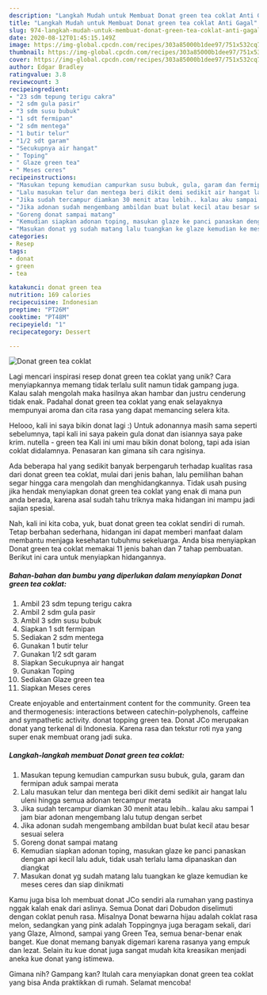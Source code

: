 ```yaml
---
description: "Langkah Mudah untuk Membuat Donat green tea coklat Anti Gagal"
title: "Langkah Mudah untuk Membuat Donat green tea coklat Anti Gagal"
slug: 974-langkah-mudah-untuk-membuat-donat-green-tea-coklat-anti-gagal
date: 2020-08-12T01:45:15.149Z
image: https://img-global.cpcdn.com/recipes/303a85000b1dee97/751x532cq70/donat-green-tea-coklat-foto-resep-utama.jpg
thumbnail: https://img-global.cpcdn.com/recipes/303a85000b1dee97/751x532cq70/donat-green-tea-coklat-foto-resep-utama.jpg
cover: https://img-global.cpcdn.com/recipes/303a85000b1dee97/751x532cq70/donat-green-tea-coklat-foto-resep-utama.jpg
author: Edgar Bradley
ratingvalue: 3.8
reviewcount: 3
recipeingredient:
- "23 sdm tepung terigu cakra"
- "2 sdm gula pasir"
- "3 sdm susu bubuk"
- "1 sdt fermipan"
- "2 sdm mentega"
- "1 butir telur"
- "1/2 sdt garam"
- "Secukupnya air hangat"
- " Toping"
- " Glaze green tea"
- " Meses ceres"
recipeinstructions:
- "Masukan tepung kemudian campurkan susu bubuk, gula, garam dan fermipan aduk sampai merata"
- "Lalu masukan telur dan mentega beri dikit demi sedikit air hangat lalu uleni hingga semua adonan tercampur merata"
- "Jika sudah tercampur diamkan 30 menit atau lebih.. kalau aku sampai 1 jam biar adonan mengembang lalu tutup dengan serbet"
- "Jika adonan sudah mengembang ambildan buat bulat kecil atau besar sesuai selera"
- "Goreng donat sampai matang"
- "Kemudian siapkan adonan toping, masukan glaze ke panci panaskan dengan api kecil lalu aduk, tidak usah terlalu lama dipanaskan dan diangkat"
- "Masukan donat yg sudah matang lalu tuangkan ke glaze kemudian ke meses ceres dan siap dinikmati"
categories:
- Resep
tags:
- donat
- green
- tea

katakunci: donat green tea 
nutrition: 169 calories
recipecuisine: Indonesian
preptime: "PT26M"
cooktime: "PT48M"
recipeyield: "1"
recipecategory: Dessert

---
```



![Donat green tea coklat](https://img-global.cpcdn.com/recipes/303a85000b1dee97/751x532cq70/donat-green-tea-coklat-foto-resep-utama.jpg)

Lagi mencari inspirasi resep donat green tea coklat yang unik? Cara menyiapkannya memang tidak terlalu sulit namun tidak gampang juga. Kalau salah mengolah maka hasilnya akan hambar dan justru cenderung tidak enak. Padahal donat green tea coklat yang enak selayaknya mempunyai aroma dan cita rasa yang dapat memancing selera kita.

Helooo, kali ini saya bikin donat lagi :) Untuk adonannya masih sama seperti sebelumnya, tapi kali ini saya pakein gula donat dan isiannya saya pake krim. nutella - green tea Kali ini umi mau bikin donat bolong, tapi ada isian coklat didalamnya. Penasaran kan gimana sih cara ngisinya.

Ada beberapa hal yang sedikit banyak berpengaruh terhadap kualitas rasa dari donat green tea coklat, mulai dari jenis bahan, lalu pemilihan bahan segar hingga cara mengolah dan menghidangkannya. Tidak usah pusing jika hendak menyiapkan donat green tea coklat yang enak di mana pun anda berada, karena asal sudah tahu triknya maka hidangan ini mampu jadi sajian spesial.


Nah, kali ini kita coba, yuk, buat donat green tea coklat sendiri di rumah. Tetap berbahan sederhana, hidangan ini dapat memberi manfaat dalam membantu menjaga kesehatan tubuhmu sekeluarga. Anda bisa menyiapkan Donat green tea coklat memakai 11 jenis bahan dan 7 tahap pembuatan. Berikut ini cara untuk menyiapkan hidangannya.

<!--inarticleads1-->

##### Bahan-bahan dan bumbu yang diperlukan dalam menyiapkan Donat green tea coklat:

1. Ambil 23 sdm tepung terigu cakra
1. Ambil 2 sdm gula pasir
1. Ambil 3 sdm susu bubuk
1. Siapkan 1 sdt fermipan
1. Sediakan 2 sdm mentega
1. Gunakan 1 butir telur
1. Gunakan 1/2 sdt garam
1. Siapkan Secukupnya air hangat
1. Gunakan  Toping
1. Sediakan  Glaze green tea
1. Siapkan  Meses ceres


Create enjoyable and entertainment content for the community. Green tea and thermogenesis: interactions between catechin-polyphenols, caffeine and sympathetic activity. donat topping green tea. Donat JCo merupakan donat yang terkenal di Indonesia. Karena rasa dan tekstur roti nya yang super enak membuat orang jadi suka. 

<!--inarticleads2-->

##### Langkah-langkah membuat Donat green tea coklat:

1. Masukan tepung kemudian campurkan susu bubuk, gula, garam dan fermipan aduk sampai merata
1. Lalu masukan telur dan mentega beri dikit demi sedikit air hangat lalu uleni hingga semua adonan tercampur merata
1. Jika sudah tercampur diamkan 30 menit atau lebih.. kalau aku sampai 1 jam biar adonan mengembang lalu tutup dengan serbet
1. Jika adonan sudah mengembang ambildan buat bulat kecil atau besar sesuai selera
1. Goreng donat sampai matang
1. Kemudian siapkan adonan toping, masukan glaze ke panci panaskan dengan api kecil lalu aduk, tidak usah terlalu lama dipanaskan dan diangkat
1. Masukan donat yg sudah matang lalu tuangkan ke glaze kemudian ke meses ceres dan siap dinikmati


Kamu juga bisa loh membuat donat JCo sendiri ala rumahan yang pastinya nggak kalah enak dari aslinya. Semua Donat dari Dobudon diselimuti dengan coklat penuh rasa. Misalnya Donat bewarna hijau adalah coklat rasa melon, sedangkan yang pink adalah Toppingnya juga beragam sekali, dari yang Glaze, Almond, sampai yang Green Tea, semua benar-benar enak banget. Kue donat memang banyak digemari karena rasanya yang empuk dan lezat. Selain itu kue donat juga sangat mudah kita kreasikan menjadi aneka kue donat yang istimewa. 

Gimana nih? Gampang kan? Itulah cara menyiapkan donat green tea coklat yang bisa Anda praktikkan di rumah. Selamat mencoba!
